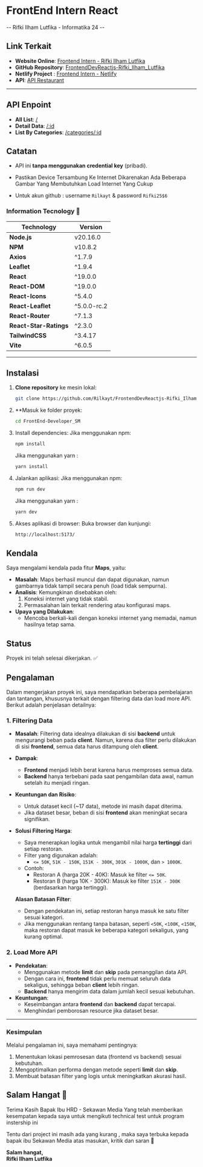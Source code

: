 # FrontEnd Intern React

-- Rifki Ilham Lutfika - Informatika 24 --

## Link Terkait

- **Website Online**: [Frontend Intern - Rifki Ilham Lutfika](https://frontend-intern-rifki-ilham-lutfika.netlify.app/)
- **GitHub Repository**: [FrontendDevReactjs-Rifki_Ilham_Lutfika](https://github.com/Rilkayt/FrontendDevReactjs-Rifki_Ilham_Lutfika)
- **Netlify Project** : [Frontend Intern - Netlify ](https://app.netlify.com/sites/frontend-intern-rifki-ilham-lutfika/configuration/general)
- **API**: [API Restaurant](https://api-restaurant-gules.vercel.app/api/data)

---

## API Enpoint

- **All List**: [/](https://api-restaurant-gules.vercel.app/api/data)
- **Detail Data**: [/:id](https://api-restaurant-gules.vercel.app/api/data/ghi789)
- **List By Categories**: [/categories/:id](https://api-restaurant-gules.vercel.app/api/data/categories/Japan)

## Catatan

- API ini **tanpa menggunakan credential key** (pribadi).

- Pastikan Device Tersambung Ke Internet Dikarenakan Ada Beberapa Gambar Yang Membutuhkan Load Internet Yang Cukup

- Untuk akun github : username `Rilkayt` & password `Rifki25$6`

### Information Tecnology 🌟

| Technology             | Version     |
| ---------------------- | ----------- |
| **Node.js**            | v20.16.0    |
| **NPM**                | v10.8.2     |
| **Axios**              | ^1.7.9      |
| **Leaflet**            | ^1.9.4      |
| **React**              | ^19.0.0     |
| **React-DOM**          | ^19.0.0     |
| **React-Icons**        | ^5.4.0      |
| **React-Leaflet**      | ^5.0.0-rc.2 |
| **React-Router**       | ^7.1.3      |
| **React-Star-Ratings** | ^2.3.0      |
| **TailwindCSS**        | ^3.4.17     |
| **Vite**               | ^6.0.5      |

---

## Instalasi

1. **Clone repository** ke mesin lokal:

   ```bash
   git clone https://github.com/Rilkayt/FrontendDevReactjs-Rifki_Ilham_Lutfika.git
   ```

2. \*\*Masuk ke folder proyek:

   ```bash
   cd FrontEnd-Developer_SM
   ```

3. Install dependencies: Jika menggunakan npm:

   ```bash
   npm install
   ```

   Jika menggunakan yarn :

   ```bash
   yarn install
   ```

4. Jalankan aplikasi: Jika menggunakan npm:

   ```bash
   npm run dev
   ```

   Jika menggunakan yarn :

   ```bash
   yarn dev
   ```

5. Akses aplikasi di browser: Buka browser dan kunjungi:
   ```bash
   http://localhost:5173/
   ```

## Kendala

Saya mengalami kendala pada fitur **Maps**, yaitu:

- **Masalah**: Maps berhasil muncul dan dapat digunakan, namun gambarnya tidak tampil secara penuh (load tidak sempurna).
- **Analisis**: Kemungkinan disebabkan oleh:
  1. Koneksi internet yang tidak stabil.
  2. Permasalahan lain terkait rendering atau konfigurasi maps.
- **Upaya yang Dilakukan**:
  - Mencoba berkali-kali dengan koneksi internet yang memadai, namun hasilnya tetap sama.

## Status

Proyek ini telah selesai dikerjakan. ✅

## Pengalaman

Dalam mengerjakan proyek ini, saya mendapatkan beberapa pembelajaran dan tantangan, khususnya terkait dengan filtering data dan load more API. Berikut adalah penjelasan detailnya:

### 1. **Filtering Data**

- **Masalah**: Filtering data idealnya dilakukan di sisi **backend** untuk mengurangi beban pada **client**. Namun, karena dua filter perlu dilakukan di sisi **frontend**, semua data harus ditampung oleh **client**.
- **Dampak**:
  - **Frontend** menjadi lebih berat karena harus memproses semua data.
  - **Backend** hanya terbebani pada saat pengambilan data awal, namun setelah itu menjadi ringan.
- **Keuntungan dan Risiko**:
  - Untuk dataset kecil (~17 data), metode ini masih dapat diterima.
  - Jika dataset besar, beban di sisi **frontend** akan meningkat secara signifikan.
- **Solusi Filtering Harga**:

  - Saya menerapkan logika untuk mengambil nilai harga **tertinggi** dari setiap restoran.
  - Filter yang digunakan adalah:
    - `<= 50K`, `51K - 150K`, `151K - 300K`, `301K - 1000K`, dan `> 1000K`.
  - Contoh:
    - Restoran A (harga 20K - 40K): Masuk ke filter `<= 50K`.
    - Restoran B (harga 10K - 300K): Masuk ke filter `151K - 300K` (berdasarkan harga tertinggi).

  **Alasan Batasan Filter**:

  - Dengan pendekatan ini, setiap restoran hanya masuk ke satu filter sesuai kategori.
  - Jika menggunakan rentang tanpa batasan, seperti `<50K`, `<100K`, `<150K`, maka restoran dapat masuk ke beberapa kategori sekaligus, yang kurang optimal.

### 2. **Load More API**

- **Pendekatan**:
  - Menggunakan metode **limit** dan **skip** pada pemanggilan data API.
  - Dengan cara ini, **frontend** tidak perlu memuat seluruh data sekaligus, sehingga beban **client** lebih ringan.
  - **Backend** hanya mengirim data dalam jumlah kecil sesuai kebutuhan.
- **Keuntungan**:
  - Keseimbangan antara **frontend** dan **backend** dapat tercapai.
  - Menghindari pemborosan resource jika dataset besar.

---

### Kesimpulan

Melalui pengalaman ini, saya memahami pentingnya:

1. Menentukan lokasi pemrosesan data (frontend vs backend) sesuai kebutuhan.
2. Mengoptimalkan performa dengan metode seperti **limit** dan **skip**.
3. Membuat batasan filter yang logis untuk meningkatkan akurasi hasil.

## Salam Hangat 🤝

Terima Kasih Bapak Ibu HRD - Sekawan Media
Yang telah memberikan kesempatan kepada saya untuk mengikuti technical test untuk program instership ini

Tentu dari project ini masih ada yang kurang , maka saya terbuka kepada bapak ibu Sekawan Media atas masukan, kritik dan saran 🌟

**Salam hangat,**  
**Rifki Ilham Lutfika**
